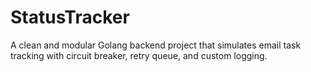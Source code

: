 # StatusTracker
A clean and modular Golang backend project that simulates email task tracking with circuit breaker, retry queue, and custom logging.

